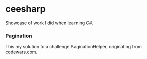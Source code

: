 # ceesharp
Showcase of work I did when learning C#.

### Pagination
This my solution to a challenge PaginationHelper, originating from codewars.com.
